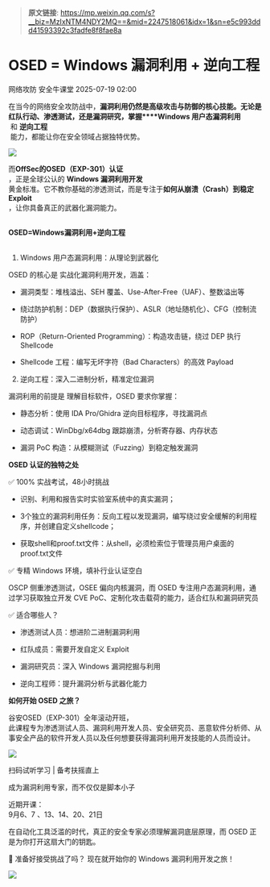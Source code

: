 > **原文链接**: https://mp.weixin.qq.com/s?__biz=MzIxNTM4NDY2MQ==&mid=2247518061&idx=1&sn=e5c993ddd41593392c3fadfe8f8fae8a

#  OSED = Windows 漏洞利用 + 逆向工程  
网络攻防  安全牛课堂   2025-07-19 02:00  
  
在当今的网络安全攻防战中，**漏洞利用仍然是高级攻击与防御的核心技能。无论是红队行动、渗透测试，还是漏洞研究，掌握****Windows 用户态漏洞利用**  
 和 **逆向工程**  
 能力，都能让你在安全领域占据独特优势。  
  
![](https://mmbiz.qpic.cn/sz_mmbiz_jpg/m6icpc8EwicOUktPdsMh9I3icQF1ZVvHLQ96J0bk3P6zZtUG7Yd2VFhzQE5icoR0fsuqZKGPjyibOJPvA3iaNJD4iaqkQ/640?wx_fmt=jpeg&from=appmsg "")  
  
而**OffSec的OSED（EXP-301）认证**  
，正是全球公认的 **Windows 漏洞利用开发**  
黄金标准。它不教你基础的渗透测试，而是专注于**如何从崩溃（Crash）到稳定 Exploit**  
，让你具备真正的武器化漏洞能力。  
  
##   
  
**OSED=Windows漏洞利用+逆向工程**  
  
##   
  
  
1. Windows 用户态漏洞利用：从理论到武器化  
  
OSED 的核心是 实战化漏洞利用开发，涵盖：  
- 漏洞类型：堆栈溢出、SEH 覆盖、Use-After-Free（UAF）、整数溢出等  
  
- 绕过防护机制：DEP（数据执行保护）、ASLR（地址随机化）、CFG（控制流防护）  
  
- ROP（Return-Oriented Programming）：构造攻击链，绕过 DEP 执行 Shellcode  
  
- Shellcode 工程：编写无坏字符（Bad Characters）的高效 Payload  
  
2. 逆向工程：深入二进制分析，精准定位漏洞  
  
漏洞利用的前提是 理解目标软件，OSED 要求你掌握：  
- 静态分析：使用 IDA Pro/Ghidra 逆向目标程序，寻找漏洞点  
  
- 动态调试：WinDbg/x64dbg 跟踪崩溃，分析寄存器、内存状态  
  
- 漏洞 PoC 构造：从模糊测试（Fuzzing）到稳定触发漏洞  
  
**OSED 认证的独特之处**  
  
  
  
✅ 100% 实战考试，48小时挑战  
- 识别、利用和报告实时实验室系统中的真实漏洞；  
  
- 3个独立的漏洞利用任务：反向工程以发现漏洞，编写绕过安全缓解的利用程序，并创建自定义shellcode；  
  
- 获取shell和proof.txt文件：从shell，必须检索位于管理员用户桌面的proof.txt文件  
  
✅ 专精 Windows 环境，填补行业认证空白  
  
OSCP 侧重渗透测试，OSEE 偏向内核漏洞，而 OSED 专注用户态漏洞利用，通过学习获取独立开发 CVE PoC、定制化攻击载荷的能力，适合红队和漏洞研究员  
  
✅ 适合哪些人？  
- 渗透测试人员：想进阶二进制漏洞利用  
  
- 红队成员：需要开发自定义 Exploit  
  
- 漏洞研究员：深入 Windows 漏洞挖掘与利用  
  
- 逆向工程师：提升漏洞分析与武器化能力  
  
**如何开始 OSED 之旅？**  
  
  
  
谷安OSED（EXP-301）全年滚动开班，  
此课程专为渗透测试人员、漏洞利用开发人员、安全研究员、恶意软件分析师、从事安全产品的软件开发人员以及任何想要获得漏洞利用开发技能的人员而设计。  
  
![](https://mmbiz.qpic.cn/sz_mmbiz_png/m6icpc8EwicOUktPdsMh9I3icQF1ZVvHLQ9N9x3pqIYQMQwcRdCb12Qrg3aCibWo7h5Awao6IrxBMXmFXeUQQljKHw/640?wx_fmt=png&from=appmsg "")  
  
扫码试听学习 | 备考扶摇直上  
  
成为漏洞利用专家，而不仅仅是脚本小子  
  
近期开课：  
9月6、7 、13、14、20、21日  
  
在自动化工具泛滥的时代，真正的安全专家必须理解漏洞底层原理，而 OSED 正是为你打开这扇大门的钥匙。  
  
🚀 准备好接受挑战了吗？ 现在就开始你的 Windows 漏洞利用开发之旅！  
  
![](https://mmbiz.qpic.cn/sz_mmbiz_jpg/m6icpc8EwicOUktPdsMh9I3icQF1ZVvHLQ9V9MibSd93lPpbGLY6zWK0jPlLYFBzt2vzQKDmmNO6N4pvic6tDD9Wz8A/640?wx_fmt=jpeg&from=appmsg "")  
  
